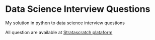 # Data Science Interview Questions
My solution in python to data science interview questions 


All question are available at [Stratascratch plataform](https://platform.stratascratch.com/)
